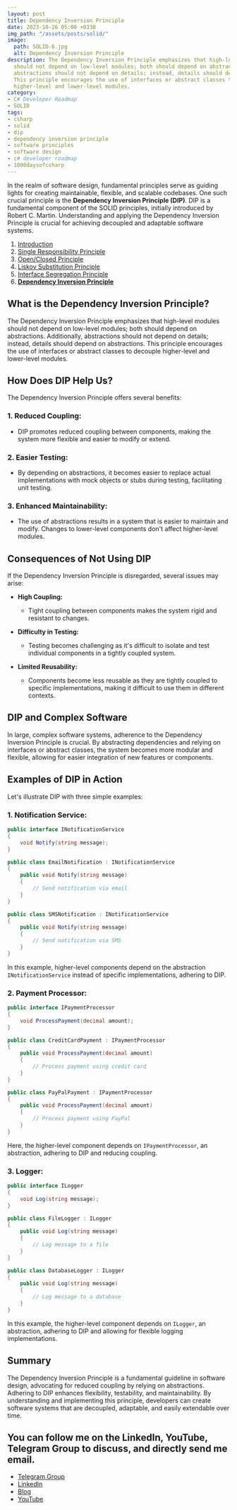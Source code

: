 ```yaml
---
layout: post
title: Dependency Inversion Principle
date: 2023-10-26 05:00 +0330
img_path: "/assets/posts/solid/"
image:
  path: SOLID-6.jpg
  alt: Dependency Inversion Principle
description: The Dependency Inversion Principle emphasizes that high-level modules
  should not depend on low-level modules; both should depend on abstractions. Additionally,
  abstractions should not depend on details; instead, details should depend on abstractions.
  This principle encourages the use of interfaces or abstract classes to decouple
  higher-level and lower-level modules.
category:
- C# Developer Roadmap
- SOLID
tags:
- csharp
- solid
- dip
- dependency inversion principle
- software principles
- software design
- c# developer roadmap
- 1000daysofcsharp
---
```

In the realm of software design, fundamental principles serve as guiding lights for creating maintainable, flexible, and scalable codebases. One such crucial principle is the **Dependency Inversion Principle (DIP)**. DIP is a fundamental component of the SOLID principles, initially introduced by Robert C. Martin. Understanding and applying the Dependency Inversion Principle is crucial for achieving decoupled and adaptable software systems.

1. [Introduction](https://sadin.dev/posts/mastering-solid-principles-in-csharp/?)
2. [Single Responsibility Principle](https://sadin.dev/posts/single-responsibility-principle/?)
3. [Open/Closed Principle](https://sadin.dev/posts/open-closed-principle/?)
4. [Liskov Substitution Principle](https://sadin.dev/posts/liskov-substitution-principle/?)
5. [Interface Segregation Principle](https://sadin.dev/posts/interface-segregation-principle/?)
6. [**Dependency Inversion Principle**](https://sadin.dev/posts/dependency-inversion-principle/?)

## What is the Dependency Inversion Principle?

The Dependency Inversion Principle emphasizes that high-level modules should not depend on low-level modules; both should depend on abstractions. Additionally, abstractions should not depend on details; instead, details should depend on abstractions. This principle encourages the use of interfaces or abstract classes to decouple higher-level and lower-level modules.

## How Does DIP Help Us?

The Dependency Inversion Principle offers several benefits:

### 1. **Reduced Coupling:**
   - DIP promotes reduced coupling between components, making the system more flexible and easier to modify or extend.

### 2. **Easier Testing:**
   - By depending on abstractions, it becomes easier to replace actual implementations with mock objects or stubs during testing, facilitating unit testing.

### 3. **Enhanced Maintainability:**
   - The use of abstractions results in a system that is easier to maintain and modify. Changes to lower-level components don't affect higher-level modules.

## Consequences of Not Using DIP

If the Dependency Inversion Principle is disregarded, several issues may arise:

- **High Coupling:**
  - Tight coupling between components makes the system rigid and resistant to changes.

- **Difficulty in Testing:**
  - Testing becomes challenging as it's difficult to isolate and test individual components in a tightly coupled system.

- **Limited Reusability:**
  - Components become less reusable as they are tightly coupled to specific implementations, making it difficult to use them in different contexts.

## DIP and Complex Software

In large, complex software systems, adherence to the Dependency Inversion Principle is crucial. By abstracting dependencies and relying on interfaces or abstract classes, the system becomes more modular and flexible, allowing for easier integration of new features or components.

## Examples of DIP in Action

Let's illustrate DIP with three simple examples:

### 1. **Notification Service:**

```csharp
public interface INotificationService
{
    void Notify(string message);
}

public class EmailNotification : INotificationService
{
    public void Notify(string message)
    {
        // Send notification via email
    }
}

public class SMSNotification : INotificationService
{
    public void Notify(string message)
    {
        // Send notification via SMS
    }
}
```

In this example, higher-level components depend on the abstraction `INotificationService` instead of specific implementations, adhering to DIP.

### 2. **Payment Processor:**

```csharp
public interface IPaymentProcessor
{
    void ProcessPayment(decimal amount);
}

public class CreditCardPayment : IPaymentProcessor
{
    public void ProcessPayment(decimal amount)
    {
        // Process payment using credit card
    }
}

public class PayPalPayment : IPaymentProcessor
{
    public void ProcessPayment(decimal amount)
    {
        // Process payment using PayPal
    }
}
```

Here, the higher-level component depends on `IPaymentProcessor`, an abstraction, adhering to DIP and reducing coupling.

### 3. **Logger:**

```csharp
public interface ILogger
{
    void Log(string message);
}

public class FileLogger : ILogger
{
    public void Log(string message)
    {
        // Log message to a file
    }
}

public class DatabaseLogger : ILogger
{
    public void Log(string message)
    {
        // Log message to a database
    }
}
```

In this example, the higher-level component depends on `ILogger`, an abstraction, adhering to DIP and allowing for flexible logging implementations.

## Summary

The Dependency Inversion Principle is a fundamental guideline in software design, advocating for reduced coupling by relying on abstractions. Adhering to DIP enhances flexibility, testability, and maintainability. By understanding and implementing this principle, developers can create software systems that are decoupled, adaptable, and easily extendable over time.

## You can follow me on the LinkedIn, YouTube, Telegram Group to discuss, and directly send me email.
- [Telegram Group](https://t.me/sadinco_csharp)
- [LinkedIn](https://linkedin.com/in/MrSadin)
- [Blog](https://sadin.dev)
- [YouTube](https://youtube.com/c/EnKamran)
